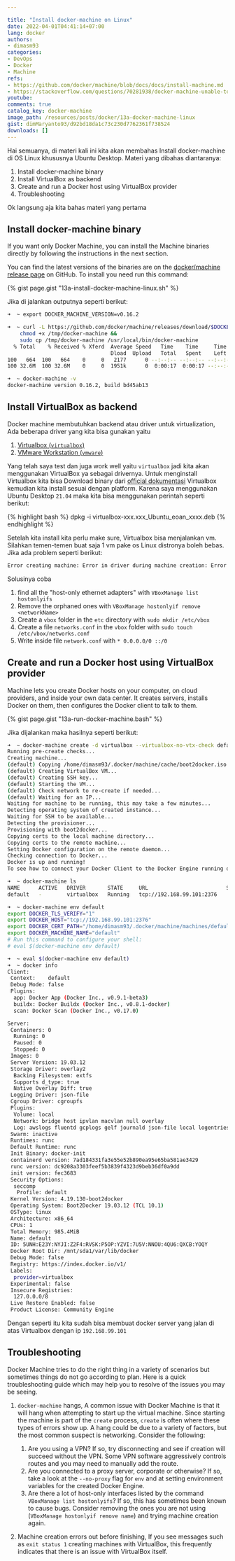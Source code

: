 ```yaml
---

title: "Install docker-machine on Linux"
date: 2022-04-01T04:41:14+07:00
lang: docker
authors:
- dimasm93
categories:
- DevOps
- Docker
- Machine
refs: 
- https://github.com/docker/machine/blob/docs/docs/install-machine.md
- https://stackoverflow.com/questions/70281938/docker-machine-unable-to-create-a-machine-on-macos-vboxmanage-returning-e-acces
youtube: 
comments: true
catalog_key: docker-machine
image_path: /resources/posts/docker/13a-docker-machine-linux
gist: dimMaryanto93/d92bd18da1c73c230d7762361f738524
downloads: []
---
```



Hai semuanya, di materi kali ini kita akan membahas Install docker-machine di OS Linux khususnya Ubuntu Desktop. Materi yang dibahas diantaranya:

1. Install docker-machine binary
2. Install VirtualBox as backend
3. Create and run a Docker host using VirtualBox provider
4. Troubleshooting

Ok langsung aja kita bahas materi yang pertama

<!--more-->

## Install docker-machine binary

If you want only Docker Machine, you can install the Machine binaries directly by following the instructions in the next section. 

You can find the latest versions of the binaries are on the [docker/machine release page](https://github.com/docker/machine/releases/) on GitHub. To install you need run this command:

{% gist page.gist "13a-install-docker-machine-linux.sh" %}

Jika di jalankan outputnya seperti berikut:

```bash
➜  ~ export DOCKER_MACHINE_VERSION=v0.16.2

➜  ~ curl -L https://github.com/docker/machine/releases/download/$DOCKER_MACHINE_VERSION/docker-machine-`uname -s`-`uname -m` >/tmp/docker-machine &&
    chmod +x /tmp/docker-machine &&
    sudo cp /tmp/docker-machine /usr/local/bin/docker-machine
  % Total    % Received % Xferd  Average Speed   Time    Time     Time  Current
                                 Dload  Upload   Total   Spent    Left  Speed
100   664  100   664    0     0   2177      0 --:--:-- --:--:-- --:--:--  2169
100 32.6M  100 32.6M    0     0  1951k      0  0:00:17  0:00:17 --:--:-- 1888k

➜  ~ docker-machine -v
docker-machine version 0.16.2, build bd45ab13
```

## Install VirtualBox as backend

Docker machine membutuhkan backend atau driver untuk virtualization, Ada beberapa driver yang kita bisa gunakan yaitu

1. [Virtualbox (`virtualbox`)](https://github.com/docker/machine/tree/master/drivers/virtualbox)
2. [VMware Workstation (`vmware`)](https://github.com/machine-drivers/docker-machine-driver-vmware)

Yang telah saya test dan juga work well yaitu `virtualbox` jadi kita akan menggunakan VirtualBox ya sebagai drivernya. Untuk menginstall Virtualbox kita bisa Download binary dari [official dokumentasi](https://www.virtualbox.org/wiki/Linux_Downloads) Virtualbox kemudian kita install sesuai dengan platform. Karena saya menggunakan Ubuntu Desktop `21.04` maka kita bisa menggunakan perintah seperti berikut:

{% highlight bash %}
dpkg -i virtualbox-xxx.xxx_Ubuntu_eoan_xxxx.deb
{% endhighlight %}

Setelah kita install kita perlu make sure, Virtualbox bisa menjalankan vm. Silahkan temen-temen buat saja 1 vm pake os Linux distronya boleh bebas. Jika ada problem seperti berikut:

```bash
Error creating machine: Error in driver during machine creation: Error setting up host only network on machine start: /usr/local/bin/VBoxManage hostonlyif ipconfig vboxnet0 --ip 192.168.99.1 --netmask 255.255.255.0 failed:
```

Solusinya coba 

1. find all the "host-only ethernet adapters" with `VBoxManage list hostonlyifs`
2. Remove the orphaned ones with `VBoxManage hostonlyif remove <networkName>`
3. Create a `vbox` folder in the `etc` directory with `sudo mkdir /etc/vbox`
4. Create a file `networks.conf` in the `vbox` folder with `sudo touch /etc/vbox/networks.conf`
5. Write inside file `network.conf` with `* 0.0.0.0/0 ::/0`

## Create and run a Docker host using VirtualBox provider

Machine lets you create Docker hosts on your computer, on cloud providers, and inside your own data center. It creates servers, installs Docker on them, then configures the Docker client to talk to them.

{% gist page.gist "13a-run-docker-machine.bash" %}

Jika dijalankan maka hasilnya seperti berikut:

```bash
➜  ~ docker-machine create -d virtualbox --virtualbox-no-vtx-check default
Running pre-create checks...
Creating machine...
(default) Copying /home/dimasm93/.docker/machine/cache/boot2docker.iso to /home/dimasm93/.docker/machine/machines/default/boot2docker.iso...
(default) Creating VirtualBox VM...
(default) Creating SSH key...
(default) Starting the VM...
(default) Check network to re-create if needed...
(default) Waiting for an IP...
Waiting for machine to be running, this may take a few minutes...
Detecting operating system of created instance...
Waiting for SSH to be available...
Detecting the provisioner...
Provisioning with boot2docker...
Copying certs to the local machine directory...
Copying certs to the remote machine...
Setting Docker configuration on the remote daemon...
Checking connection to Docker...
Docker is up and running!
To see how to connect your Docker Client to the Docker Engine running on this virtual machine, run: docker-machine env default

➜  ~ docker-machine ls
NAME      ACTIVE   DRIVER       STATE     URL                         SWARM   DOCKER      ERRORS
default   -        virtualbox   Running   tcp://192.168.99.101:2376           v19.03.12

➜  ~ docker-machine env default
export DOCKER_TLS_VERIFY="1"
export DOCKER_HOST="tcp://192.168.99.101:2376"
export DOCKER_CERT_PATH="/home/dimasm93/.docker/machine/machines/default"
export DOCKER_MACHINE_NAME="default"
# Run this command to configure your shell: 
# eval $(docker-machine env default)

➜  ~ eval $(docker-machine env default)
➜  ~ docker info
Client:
 Context:    default
 Debug Mode: false
 Plugins:
  app: Docker App (Docker Inc., v0.9.1-beta3)
  buildx: Docker Buildx (Docker Inc., v0.8.1-docker)
  scan: Docker Scan (Docker Inc., v0.17.0)

Server:
 Containers: 0
  Running: 0
  Paused: 0
  Stopped: 0
 Images: 0
 Server Version: 19.03.12
 Storage Driver: overlay2
  Backing Filesystem: extfs
  Supports d_type: true
  Native Overlay Diff: true
 Logging Driver: json-file
 Cgroup Driver: cgroupfs
 Plugins:
  Volume: local
  Network: bridge host ipvlan macvlan null overlay
  Log: awslogs fluentd gcplogs gelf journald json-file local logentries splunk syslog
 Swarm: inactive
 Runtimes: runc
 Default Runtime: runc
 Init Binary: docker-init
 containerd version: 7ad184331fa3e55e52b890ea95e65ba581ae3429
 runc version: dc9208a3303feef5b3839f4323d9beb36df0a9dd
 init version: fec3683
 Security Options:
  seccomp
   Profile: default
 Kernel Version: 4.19.130-boot2docker
 Operating System: Boot2Docker 19.03.12 (TCL 10.1)
 OSType: linux
 Architecture: x86_64
 CPUs: 1
 Total Memory: 985.4MiB
 Name: default
 ID: 5UNH:E23Y:NYJI:Z2F4:RVSK:P5OP:YZVI:7U5V:NNOU:4QU6:QXCB:YOQY
 Docker Root Dir: /mnt/sda1/var/lib/docker
 Debug Mode: false
 Registry: https://index.docker.io/v1/
 Labels:
  provider=virtualbox
 Experimental: false
 Insecure Registries:
  127.0.0.0/8
 Live Restore Enabled: false
 Product License: Community Engine
```

Dengan seperti itu kita sudah bisa membuat docker server yang jalan di atas Virtualbox dengan ip `192.168.99.101`

## Troubleshooting

Docker Machine tries to do the right thing in a variety of scenarios but sometimes things do not go according to plan. Here is a quick troubleshooting guide which may help you to resolve of the issues you may be seeing.

1. `docker-machine` hangs, A common issue with Docker Machine is that it will hang when attempting to start up the virtual machine. Since starting the machine is part of the `create` process, `create` is often where these types of errors show up. A hang could be due to a variety of factors, but the most common suspect is networking. Consider the following:
    1. Are you using a VPN? If so, try disconnecting and see if creation will succeed without the VPN. Some VPN software aggressively controls routes and you may need to manually add the route.
    2. Are you connected to a proxy server, corporate or otherwise? If so, take a look at the `--no-proxy` flag for `env` and at setting environment variables for the created Docker Engine.
    3. Are there a lot of host-only interfaces listed by the command `VBoxManage list hostonlyifs`? If so, this has sometimes been known to cause bugs. Consider removing the ones you are not using (`VBoxManage hostonlyif remove name`) and trying machine creation again.

2. Machine creation errors out before finishing, If you see messages such as `exit status 1` creating machines with VirtualBox, this frequently indicates that there is an issue with VirtualBox itself.